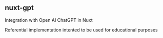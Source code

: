 ## nuxt-gpt
Integration with Open AI ChatGPT in Nuxt

Referential implementation intented to be used for educational purposes

